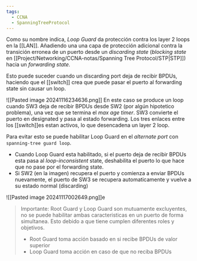 ```yaml
---
tags:
  - CCNA
  - SpanningTreeProtocol
---
```

Como su nombre indica, _Loop Guard_ da protección contra los layer 2 loops en la [[LAN]]. Añadiendo una una capa de protección adicional contra la transición erronea de un puerto desde un _discarding state_ (_blocking state_ en [[Project/Networking/CCNA-notas/Spanning Tree Protocol/STP|STP]]) hacia un _forwarding state_. 

Esto puede suceder cuando un discarding port deja de recibir BPDUs, haciendo que el [[switch]] crea que puede pasar el puerto al forwarding state sin causar un loop. 

![[Pasted image 20241116234636.png]]
En este caso se produce un loop cuando SW3 deja de recibir BPDUs desde SW2 (por algún hipotetico problema), una vez que se termina el _max age timer_. SW3 convierte el puerto en designated y pasa al estado forwarding. Los tres enlaces entre los [[switch]]es estan activos, lo que desencadena un layer 2 loop. 

Para evitar esto se puede habilitar Loop Guard en el _alternate port_ con `spanning-tree guard loop`. 
- Cuando Loop Guard esta habilitado, si el puerto deja de recibir BPDUs esta pasa al _loop-inconsistent_ state, deshabilita el puerto lo que hace que no pase por el forwarding state. 
- Si SW2 (en la imagen) recupera el puerto y comienza a enviar BPDUs nuevamente, el puerto de SW3 se recupera automaticamente y vuelve a su estado normal (discarding)

![[Pasted image 20241117002649.png]]e
> Importante: Root Guard y Loop Guard son mutuamente excluyentes, no se puede habilitar ambas caracteristicas en un puerto de forma simultanea. Esto debido a que tiene cumplen diferentes roles y objetivos. 
> - Root Guard toma acción basado en si recibe BPDUs de valor superior 
> - Loop Guard toma acción en caso de que no reciba BPDUs 
